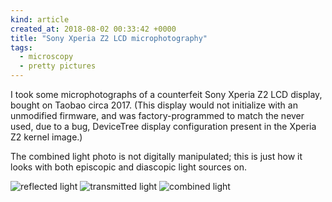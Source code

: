 ```yaml
---
kind: article
created_at: 2018-08-02 00:33:42 +0000
title: "Sony Xperia Z2 LCD microphotography"
tags:
  - microscopy
  - pretty pictures
---
```


I took some microphotographs of a counterfeit Sony Xperia Z2 LCD display, bought on Taobao circa 2017. (This display would not initialize with an unmodified firmware, and was factory-programmed to match the never used, due to a bug, DeviceTree display configuration present in the Xperia Z2 kernel image.)

The combined light photo is not digitally manipulated; this is just how it looks with both episcopic and diascopic light sources on.

![reflected light](/images/xperia-z2-display/reflected.png)
![transmitted light](/images/xperia-z2-display/transmitted.png)
![combined light](/images/xperia-z2-display/combined.png)
